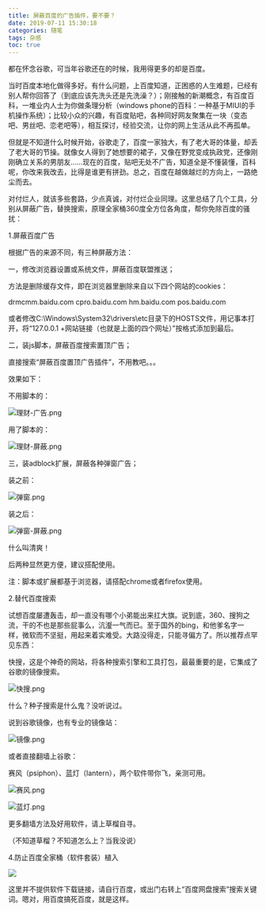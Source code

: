 ```yaml
---
title: 屏蔽百度的广告插件，要不要？
date: 2019-07-11 15:30:18
categories: 随笔
tags: 杂感
toc: true
---
```

都在怀念谷歌，可当年谷歌还在的时候，我用得更多的却是百度。

当时百度本地化做得多好。有什么问题，上百度知道，正困惑的人生难题，已经有别人帮你回答了（到底应该先洗头还是先洗澡？）；刚接触的新潮概念，有百度百科，一堆业内人士为你做条理分析（windows phone的百科：一种基于MIUI的手机操作系统）；比较小众的兴趣，有百度贴吧，各种同好网友聚集在一块（变态吧、男丝吧、恋老吧等），相互探讨，经验交流，让你的网上生活从此不再孤单。

但就是不知道什么时候开始，谷歌走了，百度一家独大，有了老大哥的体量，却丢了老大哥的节操。就像女人得到了她想要的裙子，又像在野党变成执政党，还像刚刚确立关系的男朋友……现在的百度，贴吧无处不广告，知道全是不懂装懂，百科呢，你改来我改去，比得是谁更有拼劲。总之，百度在越做越烂的方向上，一路绝尘而去。

对付烂人，就该多些套路，少点真诚，对付烂企业同理。这里总结了几个工具，分别从屏蔽广告，替换搜索，原理全家桶360度全方位各角度，帮你免除百度的骚扰：

1.屏蔽百度广告

根据广告的来源不同，有三种屏蔽方法：

一，修改浏览器设置或系统文件，屏蔽百度联盟推送；

方法是删除缓存文件，即在浏览器里删除来自以下四个网站的cookies：

drmcmm.baidu.com
cpro.baidu.com
hm.baidu.com
pos.baidu.com

或者修改C:\Windows\System32\drivers\etc目录下的HOSTS文件，用记事本打开，将“127.0.0.1 +网站链接（也就是上面的四个网址）”按格式添加到最后。

二，装js脚本，屏蔽百度搜索置顶广告；

直接搜索“屏蔽百度置顶广告插件”，不用教吧。。。

效果如下：

不用脚本的：

![理财-广告.png](http://upload-images.jianshu.io/upload_images/29336-71381eaa1784ede0.png?imageMogr2/auto-orient/strip%7CimageView2/2/w/1240)

用了脚本的：

![理财-屏蔽.png](http://upload-images.jianshu.io/upload_images/29336-c2aeebb7579d2346.png?imageMogr2/auto-orient/strip%7CimageView2/2/w/1240)

三，装adblock扩展，屏蔽各种弹窗广告；

装之前：

![弹窗.png](http://upload-images.jianshu.io/upload_images/29336-9ba902ca83b98bc8.png?imageMogr2/auto-orient/strip%7CimageView2/2/w/1240)

装之后：

![弹窗-屏蔽.png](http://upload-images.jianshu.io/upload_images/29336-9c42d5c4f54fd846.png?imageMogr2/auto-orient/strip%7CimageView2/2/w/1240)

什么叫清爽！

后两种显然更方便，建议搭配使用。

注：脚本或扩展都基于浏览器，请搭配chrome或者firefox使用。

2.替代百度搜索

试想百度屡遭轰击，却一直没有哪个小弟能出来扛大旗。说到底，360、搜狗之流，干的不也是那些屁事么，沆瀣一气而已。至于国外的bing，和他爹名字一样，微软而不坚挺，用起来着实难受。大路没得走，只能寻偏方了。所以推荐点罕见东西：

快搜，这是个神奇的网站，将各种搜索引擎和工具打包，最最重要的是，它集成了谷歌的镜像搜索。

![快搜.png](http://upload-images.jianshu.io/upload_images/29336-884d8abb7d4236d3.png?imageMogr2/auto-orient/strip%7CimageView2/2/w/1240)

什么？种子搜索是什么鬼？没听说过。

说到谷歌镜像，也有专业的镜像站：

![镜像.png](http://upload-images.jianshu.io/upload_images/29336-0d655199f8316afc.png?imageMogr2/auto-orient/strip%7CimageView2/2/w/1240)

或者直接翻墙上谷歌：

赛风（psiphon）、蓝灯（lantern），两个软件带你飞，亲测可用。

![赛风.png](http://upload-images.jianshu.io/upload_images/29336-225c106be798b7bc.png?imageMogr2/auto-orient/strip%7CimageView2/2/w/1240)

![蓝灯.png](http://upload-images.jianshu.io/upload_images/29336-0605c40f459ffcc5.png?imageMogr2/auto-orient/strip%7CimageView2/2/w/1240)

更多翻墙方法及好用软件，请上草榴自寻。

（不知道草榴？不知道怎么上？当我没说）

4.防止百度全家桶（软件套装）植入

![](http://upload-images.jianshu.io/upload_images/29336-31bf4a6be998e72e.jpg?imageMogr2/auto-orient/strip%7CimageView2/2/w/1240)

这里并不提供软件下载链接，请自行百度，或出门右转上“百度网盘搜索”搜索关键词。嗯对，用百度搞死百度，就是这样。
